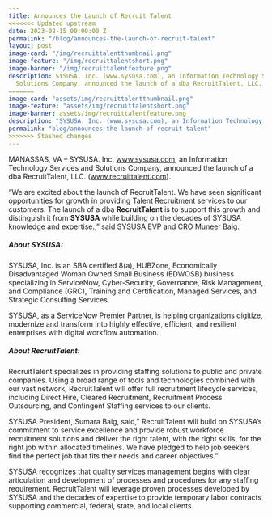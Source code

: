 ```yaml
---
title: Announces the Launch of Recruit Talent
<<<<<<< Updated upstream
date: 2023-02-15 00:00:00 Z
permalink: "/blog/announces-the-launch-of-recruit-talent"
layout: post
image-card: "/img/recruittalentthumbnail.png"
image-feature: "/img/recruittalentshort.png"
image-banner: "/img/recruittalentfeature.png"
description: SYSUSA. Inc. (www.sysusa.com), an Information Technology Services and
  Solutions Company, announced the launch of a dba RecruitTalent, LLC. (www.recruittalent.com).
=======
image-card: "assets/img/recruittalentthumbnail.png"
image-feature: "assets/img/recruittalentshort.png"
image-banner: assets/img/recruittalentfeature.png
description: "SYSUSA. Inc. (www.sysusa.com), an Information Technology Services and Solutions Company, announced the launch of a dba RecruitTalent, LLC. (www.recruittalent.com)."
permalink: "blog/announces-the-launch-of-recruit-talent"
>>>>>>> Stashed changes
---
```


MANASSAS, VA – SYSUSA. Inc. www.sysusa.com, an Information Technology Services and Solutions Company, announced the launch of a dba RecruitTalent, LLC. (www.recruittalent.com).

“We are excited about the launch of RecruitTalent. We have seen significant opportunities for growth in providing Talent Recruitment services to our customers. The launch of a dba **RecruitTalent** is to support this growth and distinguish it from **SYSUSA** while building on the decades of SYSUSA knowledge and expertise.,” said SYSUSA EVP and CRO Muneer Baig.
##### About SYSUSA:

SYSUSA, Inc. is an SBA certified 8(a), HUBZone, Economically Disadvantaged Woman Owned Small Business (EDWOSB) business specializing in ServiceNow, Cyber-Security, Governance, Risk Management, and Compliance (GRC), Training and Certification, Managed Services, and Strategic Consulting Services.

SYSUSA, as a ServiceNow Premier Partner, is helping organizations digitize, modernize and transform into highly effective, efficient, and resilient enterprises with digital workflow automation.

##### About RecruitTalent:

RecruitTalent specializes in providing staffing solutions to public and private companies. Using a broad range of tools and technologies combined with our vast network, RecruitTalent will offer full recruitment lifecycle services, including Direct Hire, Cleared Recruitment, Recruitment Process Outsourcing, and Contingent Staffing services to our clients.

SYSUSA President, Sumara Baig, said,” RecruitTalent will build on SYSUSA’s commitment to service excellence and provide robust workforce recruitment solutions and deliver the right talent, with the right skills, for the right job within allocated timelines. We have pledged to help job seekers find the perfect job that fits their needs and career objectives.”

SYSUSA recognizes that quality services management begins with clear articulation and development of processes and procedures for any staffing requirement. RecruitTalent will leverage proven processes developed by SYSUSA and the decades of expertise to provide temporary labor contracts supporting commercial, federal, state, and local clients.